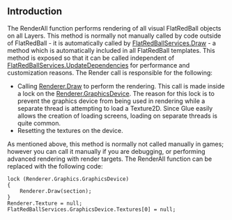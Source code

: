 ## Introduction

The RenderAll function performs rendering of all visual FlatRedBall objects on all Layers. This method is normally not manually called by code outside of FlatRedBall - it is automatically called by [FlatRedBallServices.Draw](/documentation/api/flatredball/flatredballservices/draw.md "FlatRedBall.FlatRedBallServices.Draw") - a method which is automatically included in all FlatRedBall templates. This method is exposed so that it can be called independent of [FlatRedBallServices.UpdateDependencies](/frb/docs/index.php?title=FlatRedBall.FlatRedBallServices.UpdateDependencies&action=edit&redlink=1 "FlatRedBall.FlatRedBallServices.UpdateDependencies (page does not exist)") for performance and customization reasons. The Render call is responsible for the following:

-   Calling [Renderer.Draw](/documentation/api/flatredball/graphics/renderer/draw.md "FlatRedBall.Graphics.Renderer.Draw") to perform the rendering. This call is made inside a lock on the [Renderer.GraphicsDevice](/frb/docs/index.php?title=FlatRedBall.Graphics.Renderer.GraphicsDevice&action=edit&redlink=1 "FlatRedBall.Graphics.Renderer.GraphicsDevice (page does not exist)"). The reason for this lock is to prevent the graphics device from being used in rendering while a separate thread is attempting to load a Texture2D. Since Glue easily allows the creation of loading screens, loading on separate threads is quite common.
-   Resetting the textures on the device.

As mentioned above, this method is normally not called manually in games; however you can call it manually if you are debugging, or performing advanced rendering with render targets. The RenderAll function can be replaced with the following code:

    lock (Renderer.Graphics.GraphicsDevice)
    {
        Renderer.Draw(section);
    }
    Renderer.Texture = null;
    FlatRedBallServices.GraphicsDevice.Textures[0] = null;
